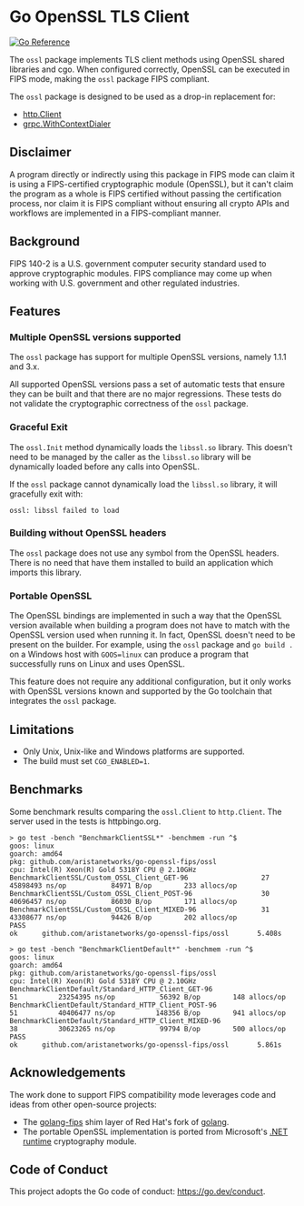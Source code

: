 # Go OpenSSL TLS Client

[![Go Reference](https://pkg.go.dev/badge/github.com/aristanetworks/go-openssl-fips/ossl.svg)](https://pkg.go.dev/github.com/aristanetworks/go-openssl-fips/ossl)

The `ossl` package implements TLS client methods using OpenSSL shared libraries and cgo. When configured correctly, OpenSSL can be executed in FIPS mode, making the `ossl` package FIPS compliant.

The `ossl` package is designed to be used as a drop-in replacement for:
- [http.Client](https://pkg.go.dev/net/http#Client)
- [grpc.WithContextDialer](https://pkg.go.dev/google.golang.org/grpc#WithContextDialer)

## Disclaimer

A program directly or indirectly using this package in FIPS mode can claim it is using a FIPS-certified cryptographic module (OpenSSL), but it can't claim the program as a whole is FIPS certified without passing the certification process, nor claim it is FIPS compliant without ensuring all crypto APIs and workflows are implemented in a FIPS-compliant manner.

## Background

FIPS 140-2 is a U.S. government computer security standard used to approve cryptographic modules. FIPS compliance may come up when working with U.S. government and other regulated industries.

## Features

### Multiple OpenSSL versions supported

The `ossl` package has support for multiple OpenSSL versions, namely 1.1.1 and 3.x.

All supported OpenSSL versions pass a set of automatic tests that ensure they can be built and that there are no major regressions.
These tests do not validate the cryptographic correctness of the `ossl` package.

### Graceful Exit

The `ossl.Init` method dynamically loads the `libssl.so` library. This doesn't need to be managed by the caller as the `libssl.so` library will be dynamically loaded before any calls into OpenSSL.

If the `ossl` package cannot dynamically load the `libssl.so` library, it will gracefully exit with:
```
ossl: libssl failed to load
```

### Building without OpenSSL headers

The `ossl` package does not use any symbol from the OpenSSL headers. There is no need that have them installed to build an application which imports this library.

### Portable OpenSSL

The OpenSSL bindings are implemented in such a way that the OpenSSL version available when building a program does not have to match with the OpenSSL version used when running it.
In fact, OpenSSL doesn't need to be present on the builder.
For example, using the `ossl` package and `go build .` on a Windows host with `GOOS=linux` can produce a program that successfully runs on Linux and uses OpenSSL.

This feature does not require any additional configuration, but it only works with OpenSSL versions known and supported by the Go toolchain that integrates the `ossl` package.

## Limitations

- Only Unix, Unix-like and Windows platforms are supported.
- The build must set `CGO_ENABLED=1`.

## Benchmarks

Some benchmark results comparing the `ossl.Client` to `http.Client`. The server used in the tests is httpbingo.org.
```
> go test -bench "BenchmarkClientSSL*" -benchmem -run ^$
goos: linux
goarch: amd64
pkg: github.com/aristanetworks/go-openssl-fips/ossl
cpu: Intel(R) Xeon(R) Gold 5318Y CPU @ 2.10GHz
BenchmarkClientSSL/Custom_OSSL_Client_GET-96                  27          45898493 ns/op           84971 B/op        233 allocs/op
BenchmarkClientSSL/Custom_OSSL_Client_POST-96                 30          40696457 ns/op           86030 B/op        171 allocs/op
BenchmarkClientSSL/Custom_OSSL_Client_MIXED-96                31          43308677 ns/op           94426 B/op        202 allocs/op
PASS
ok      github.com/aristanetworks/go-openssl-fips/ossl       5.408s
```

```
> go test -bench "BenchmarkClientDefault*" -benchmem -run ^$
goos: linux
goarch: amd64
pkg: github.com/aristanetworks/go-openssl-fips/ossl
cpu: Intel(R) Xeon(R) Gold 5318Y CPU @ 2.10GHz
BenchmarkClientDefault/Standard_HTTP_Client_GET-96                    51          23254395 ns/op           56392 B/op        148 allocs/op
BenchmarkClientDefault/Standard_HTTP_Client_POST-96                   51          40406477 ns/op          148356 B/op        941 allocs/op
BenchmarkClientDefault/Standard_HTTP_Client_MIXED-96                  38          30623265 ns/op           99794 B/op        500 allocs/op
PASS
ok      github.com/aristanetworks/go-openssl-fips/ossl       5.861s
```

## Acknowledgements

The work done to support FIPS compatibility mode leverages code and ideas from other open-source projects:

- The [golang-fips](https://github.com/golang-fips/openssl/tree/v2) shim layer of Red Hat's fork of [golang](https://github.com/golang-fips/go).
- The portable OpenSSL implementation is ported from Microsoft's [.NET runtime](https://github.com/dotnet/runtime) cryptography module.

## Code of Conduct

This project adopts the Go code of conduct: https://go.dev/conduct.
